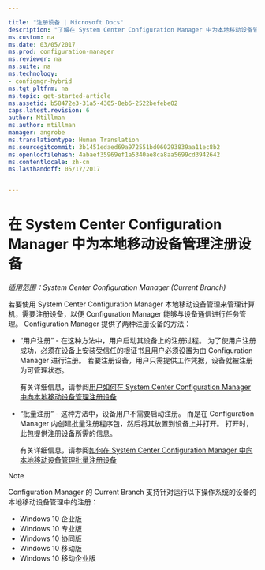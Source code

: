 ```yaml
---

title: "注册设备 | Microsoft Docs"
description: "了解在 System Center Configuration Manager 中为本地移动设备管理注册设备的方法。"
ms.custom: na
ms.date: 03/05/2017
ms.prod: configuration-manager
ms.reviewer: na
ms.suite: na
ms.technology:
- configmgr-hybrid
ms.tgt_pltfrm: na
ms.topic: get-started-article
ms.assetid: b58472e3-31a5-4305-8eb6-2522befebe02
caps.latest.revision: 6
author: Mtillman
ms.author: mtillman
manager: angrobe
ms.translationtype: Human Translation
ms.sourcegitcommit: 3b1451edaed69a972551bd060293839aa11ec8b2
ms.openlocfilehash: 4abaef35969ef1a5340ae8ca8aa5699cd3942642
ms.contentlocale: zh-cn
ms.lasthandoff: 05/17/2017


---
```

# <a name="enroll-devices-for-on-premises-mobile-device-management-in-system-center-configuration-manager"></a>在 System Center Configuration Manager 中为本地移动设备管理注册设备

*适用范围：System Center Configuration Manager (Current Branch)*

若要使用 System Center Configuration Manager 本地移动设备管理来管理计算机，需要注册设备，以便 Configuration Manager 能够与设备通信进行任务管理。 Configuration Manager 提供了两种注册设备的方法：  

-   “用户注册” - 在这种方法中，用户启动其设备上的注册过程。 为了使用户注册成功，必须在设备上安装受信任的根证书且用户必须设置为由 Configuration Manager 进行注册。  若要注册设备，用户只需提供工作凭据，设备就被注册为可管理状态。  

     有关详细信息，请参阅[用户如何在 System Center Configuration Manager 中向本地移动设备管理注册设备](../../mdm/deploy-use/user-enroll-devices-on-premises-mdm.md)  

-   “批量注册” - 这种方法中，设备用户不需要启动注册。 而是在 Configuration Manager 内创建批量注册程序包，然后将其放置到设备上并打开。 打开时，此包提供注册设备所需的信息。  

     有关详细信息，请参阅[如何在 System Center Configuration Manager 中向本地移动设备管理批量注册设备](../../mdm/deploy-use/bulk-enroll-devices-on-premises-mdm.md)  

 > [!NOTE]  
>  Configuration Manager 的 Current Branch 支持针对运行以下操作系统的设备的本地移动设备管理中的注册：  
>   
>  -   Windows 10 企业版  
> -   Windows 10 专业版  
> -   Windows 10 协同版 
> -   Windows 10 移动版  
> -   Windows 10 移动企业版   

